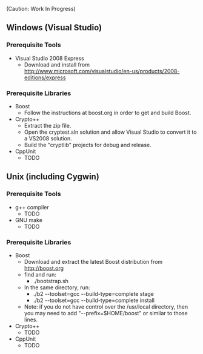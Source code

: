 (Caution: Work In Progress)

## Windows (Visual Studio) ##

### Prerequisite Tools ###

  * Visual Studio 2008 Express
    * Download and install from http://www.microsoft.com/visualstudio/en-us/products/2008-editions/express

### Prerequisite Libraries ###

  * Boost
    * Follow the instructions at boost.org in order to get and build Boost.
  * Crypto++
    * Extract the zip file.
    * Open the cryptest.sln solution and allow Visual Studio to convert it to a VS2008 solution.
    * Build the "cryptlib" projects for debug and release.
  * CppUnit
    * TODO

## Unix (including Cygwin) ##

### Prerequisite Tools ###

  * g++ compiler
    * TODO
  * GNU make
    * TODO
### Prerequisite Libraries ###

  * Boost
    * Download and extract the latest Boost distribution from http://boost.org
    * find and run:
      * ./bootstrap.sh
    * In the same directory, run:
      * ./b2 --toolset=gcc --build-type=complete stage
      * ./b2 --toolset=gcc --build-type=complete install
    * Note: if you do not have control over the /usr/local directory, then you may need to add "--prefix=$HOME/boost" or similar to those lines.
  * Crypto++
    * TODO
  * CppUnit
    * TODO